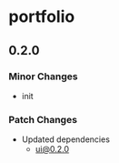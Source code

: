 # portfolio

## 0.2.0

### Minor Changes

- init

### Patch Changes

- Updated dependencies
  - ui@0.2.0

